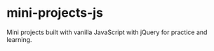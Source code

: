 # mini-projects-js
Mini projects built with vanilla JavaScript with jQuery for practice and learning.
